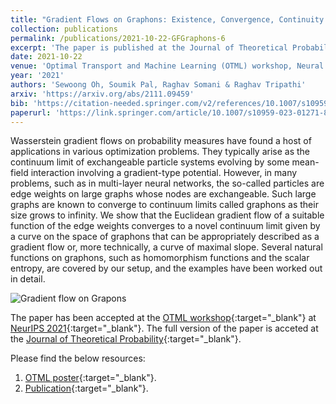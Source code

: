 ```yaml
---
title: "Gradient Flows on Graphons: Existence, Convergence, Continuity Equations"
collection: publications
permalink: /publications/2021-10-22-GFGraphons-6
excerpt: 'The paper is published at the Journal of Theoretical Probability.'
date: 2021-10-22
venue: 'Optimal Transport and Machine Learning (OTML) workshop, Neural Information Processing Systems (NeurIPS)'
year: '2021'
authors: 'Sewoong Oh, Soumik Pal, Raghav Somani & Raghav Tripathi'
arxiv: 'https://arxiv.org/abs/2111.09459'
bib: 'https://citation-needed.springer.com/v2/references/10.1007/s10959-023-01271-8?format=refman&flavour=citation'
paperurl: 'https://link.springer.com/article/10.1007/s10959-023-01271-8'
---
```


Wasserstein gradient flows on probability measures have found a host of applications in various optimization problems. They typically arise as the continuum limit of exchangeable particle systems evolving by some mean-field interaction involving a gradient-type potential. However, in many problems, such as in multi-layer neural networks, the so-called particles are edge weights on large graphs whose nodes are exchangeable. Such large graphs are known to converge to continuum limits called graphons as their size grows to infinity. We show that the Euclidean gradient flow of a suitable function of the edge weights converges to a novel continuum limit given by a curve on the space of graphons that can be appropriately described as a gradient flow or, more technically, a curve of maximal slope. Several natural functions on graphons, such as homomorphism functions and the scalar entropy, are covered by our setup, and the examples have been worked out in detail.

![Gradient flow on Grapons](https://raghavsomani.github.io/publications/files/GradFlowGraphons.gif)

The paper has been accepted at the [OTML workshop](https://otml2021.github.io/){:target="_blank"} at [NeurIPS 2021](https://nips.cc/Conferences/2021){:target="_blank"}. The full version of the paper is acceted at the [Journal of Theoretical Probability](https://link.springer.com/article/10.1007/s10959-023-01271-8){:target="_blank"}.

Please find the below resources:
1. [OTML poster](https://raghavsomani.github.io/publications/files/OTML_poster_Gradient_Flows_on_Graphons.pdf){:target="_blank"}.
2. [Publication](https://link.springer.com/article/10.1007/s10959-023-01271-8){:target="_blank"}.
